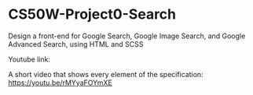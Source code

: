 # CS50W-Project0-Search
Design a front-end for Google Search, Google Image Search, and Google Advanced Search, using HTML and SCSS

Youtube link: 

A short video that shows every element of the specification:
https://youtu.be/rMYyaFOYmXE
